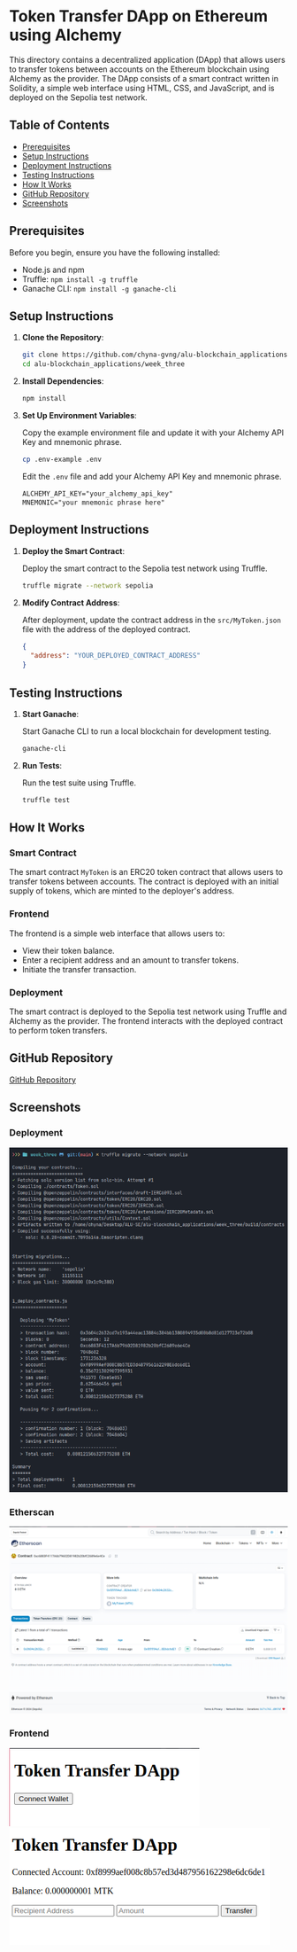 # Token Transfer DApp on Ethereum using Alchemy

This directory contains a decentralized application (DApp) that allows users to transfer tokens between accounts on the Ethereum blockchain using Alchemy as the provider. The DApp consists of a smart contract written in Solidity, a simple web interface using HTML, CSS, and JavaScript, and is deployed on the Sepolia test network.

## Table of Contents

- [Prerequisites](#prerequisites)
- [Setup Instructions](#setup-instructions)
- [Deployment Instructions](#deployment-instructions)
- [Testing Instructions](#testing-instructions)
- [How It Works](#how-it-works)
- [GitHub Repository](#github-repository)
- [Screenshots](#screenshots)

## Prerequisites

Before you begin, ensure you have the following installed:

- Node.js and npm
- Truffle: `npm install -g truffle`
- Ganache CLI: `npm install -g ganache-cli`

## Setup Instructions

1. **Clone the Repository**:

   ```bash
   git clone https://github.com/chyna-gvng/alu-blockchain_applications.git
   cd alu-blockchain_applications/week_three
   ```

2. **Install Dependencies**:

   ```bash
   npm install
   ```

3. **Set Up Environment Variables**:

   Copy the example environment file and update it with your Alchemy API Key and mnemonic phrase.

   ```bash
   cp .env-example .env
   ```

   Edit the `.env` file and add your Alchemy API Key and mnemonic phrase.

   ```env
   ALCHEMY_API_KEY="your_alchemy_api_key"
   MNEMONIC="your mnemonic phrase here"
   ```

## Deployment Instructions

1. **Deploy the Smart Contract**:

   Deploy the smart contract to the Sepolia test network using Truffle.

   ```bash
   truffle migrate --network sepolia
   ```

2. **Modify Contract Address**:

   After deployment, update the contract address in the `src/MyToken.json` file with the address of the deployed contract.

   ```json
   {
     "address": "YOUR_DEPLOYED_CONTRACT_ADDRESS"
   }
   ```

## Testing Instructions

1. **Start Ganache**:

   Start Ganache CLI to run a local blockchain for development testing.

   ```bash
   ganache-cli
   ```

2. **Run Tests**:

   Run the test suite using Truffle.

   ```bash
   truffle test
   ```

## How It Works

### Smart Contract

The smart contract `MyToken` is an ERC20 token contract that allows users to transfer tokens between accounts. The contract is deployed with an initial supply of tokens, which are minted to the deployer's address.

### Frontend

The frontend is a simple web interface that allows users to:

- View their token balance.
- Enter a recipient address and an amount to transfer tokens.
- Initiate the transfer transaction.

### Deployment

The smart contract is deployed to the Sepolia test network using Truffle and Alchemy as the provider. The frontend interacts with the deployed contract to perform token transfers.

## GitHub Repository

[GitHub Repository](https://github.com/chyna-gvng/alu-blockchain_applications/tree/main/week_three)

## Screenshots

### Deployment

![Deployment CLI Output](img/deployment.png)

### Etherscan

![Etherscan](img/etherscan.png)

### Frontend

![Frontend Connect](img/frontend-connect.png)
![Frontend Balance](img/frontend-balance.png)
